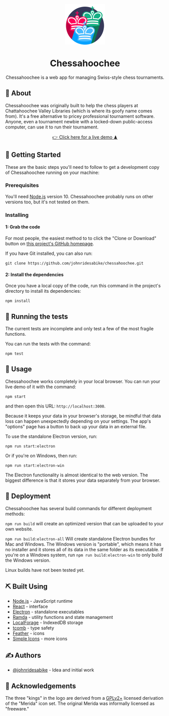 <div align="center">
<img alt="Logo" src="graphics-src/icon_inkscape.svg" height="128" width="128" />
<h1>Chessahoochee</h1>
</div>

<p align="center">Chessahoochee is a web app for managing Swiss-style chess tournaments.</p>

## 🧐 About

Chessahoochee was originally built to help the chess players at Chattahoochee Valley Libraries (which is where its goofy name comes from). It's a free alternative to pricey professional tournament software. Anyone, even a tournament newbie with a locked-down public-access computer, can use it to run their tournament.

<p align="center"><a href="https://johnridesa.bike/chessahoochee/">👉 Click here for a live demo ♟</a></p>

## 🏁 Getting Started

These are the basic steps you'll need to follow to get a development copy of Chessahoochee running on your machine:

### Prerequisites

You'll need [Node.js](https://nodejs.org/) version 10. Chessahoochee probably runs on other versions too, but it's not tested on them.

### Installing

#### 1: Grab the code

For most people, the easiest method to to click the "Clone or Download" button on [this project's GitHub homepage](https://github.com/johnridesabike/chessahoochee).

If you have Git installed, you can also run:
```
git clone https://github.com/johnridesabike/chessahoochee.git
```

#### 2: Install the dependencies

Once you have a local copy of the code, run this command in the project's directory to install its dependencies:
```
npm install
```

## 🔧 Running the tests

The current tests are incomplete and only test a few of the most fragile functions.

You can run the tests with the command:
```
npm test
```

## 🎈 Usage

Chessahoochee works completely in your local browser. You can run your live demo of it with the command:
```
npm start
```
and then open this URL: `http://localhost:3000`.

Because it keeps your data in your browser's storage, be mindful that data loss can happen unexpectedly depending on your settings. The app's "options" page has a button to back up your data in an external file.

To use the standalone Electron version, run:
```
npm run start:electron
```
Or if you're on Windows, then run:
```
npm run start:electron-win
```
The Electron functionality is almost identical to the web version. The biggest difference is that it stores your data separately from your browser.

## 🚀 Deployment 

Chessahoochee has several build commands for different deployment methods:

`npm run build` will create an optimized version that can be uploaded to your own website.

`npm run build:electron-all` Will create standalone Electron bundles for Mac and Windows. The Windows version is "portable", which means it has no installer and it stores all of its data in the same folder as its executable. If you're on a Windows system, run `npm run build:electron-win` to only build the Windows version.

Linux builds have not been tested yet.

## ⛏️ Built Using

- [Node.js](https://nodejs.org/en/) - JavaScript runtime
- [React](https://reactjs.org/) - interface
- [Electron](https://electronjs.org/) - standalone executables
- [Ramda](https://ramdajs.com/) - utility functions and state management
- [LocalForage](https://localforage.github.io/localForage/) - IndexedDB storage
- [tcomb](https://github.com/gcanti/tcomb) - type safety
- [Feather](https://feathericons.com/) - icons
- [Simple Icons](http://simpleicons.org/) - more icons

## ✍️ Authors

- [@johnridesabike](https://github.com/johnridesabike) - Idea and initial work

## 🎉 Acknowledgements 

The three "kings" in the logo are derived from a [GPLv2+](https://www.gnu.org/licenses/gpl-2.0.txt) licensed derivation of the "Merida" icon set. The original Merida was informally licensed as "freeware."
